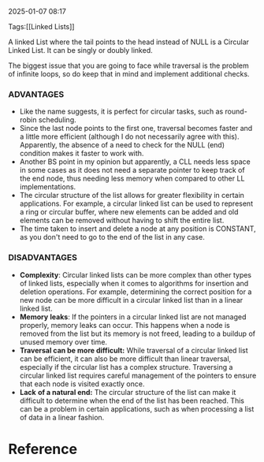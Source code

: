2025-01-07 08:17

Tags:[[Linked Lists]] 

A linked List where the tail points to the head instead of NULL is a Circular Linked List. It can be singly or doubly linked. 

The biggest issue that you are going to face while traversal is the problem of infinite loops, so do keep that in mind and implement additional checks.

### ADVANTAGES
- Like the name suggests, it is perfect for circular tasks, such as round-robin scheduling. 
- Since the last node points to the first one, traversal becomes faster and a little more efficient (although I do not necessarily agree with this). Apparently, the absence of a need to check for the NULL (end) condition makes it faster to work with. 
- Another BS point in my opinion but apparently, a CLL needs less space in some cases as it does not need a separate pointer to keep track of the end node, thus needing less memory when compared to other LL implementations.
- The circular structure of the list allows for greater flexibility in certain applications. For example, a circular linked list can be used to represent a ring or circular buffer, where new elements can be added and old elements can be removed without having to shift the entire list.
- The time taken to insert and delete a node at any position is CONSTANT, as you don't need to go to the end of the list in any case. 

### DISADVANTAGES
- **Complexity**: Circular linked lists can be more complex than other types of linked lists, especially when it comes to algorithms for insertion and deletion operations. For example, determining the correct position for a new node can be more difficult in a circular linked list than in a linear linked list.
- **Memory** **leaks**: If the pointers in a circular linked list are not managed properly, memory leaks can occur. This happens when a node is removed from the list but its memory is not freed, leading to a buildup of unused memory over time.
- **Traversal can be more difficult:** While traversal of a circular linked list can be efficient, it can also be more difficult than linear traversal, especially if the circular list has a complex structure. Traversing a circular linked list requires careful management of the pointers to ensure that each node is visited exactly once.
- **Lack** **of a natural end:** The circular structure of the list can make it difficult to determine when the end of the list has been reached. This can be a problem in certain applications, such as when processing a list of data in a linear fashion. 

# Reference 

